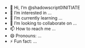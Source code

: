 - 👋 Hi, I’m @shadowscript0INITIATE
- 👀 I’m interested in ...
- 🌱 I’m currently learning ...
- 💞️ I’m looking to collaborate on ...
- 📫 How to reach me ...
- 😄 Pronouns: ...
- ⚡ Fun fact: ...

<!---
shadowscript0INITIATE/shadowscript0INITIATE is a ✨ special ✨ repository because its `README.md` (this file) appears on your GitHub profile.
You can click the Preview link to take a look at your changes.
--->

